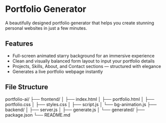 #  Portfolio Generator

A beautifully designed portfolio generator that helps you create stunning personal websites in just a few minutes.

##  Features

- Full-screen animated starry background for an immersive experience
- Clean and visually balanced form layout to input your portfolio details
- Projects, Skills, About, and Contact sections — structured with elegance
- Generates a live portfolio webpage instantly
##  File Structure
portfolio-ai/
├── frontend/
│ ├── index.html
│ ├── portfolio.html
│ ├── portfolio.css
│ ├── styles.css
│ ├── script.js
│ └── bg-animation.js
├── backend/
│ ├── server.js
│ ├── generate.js
│ └── generated/
├── package.json
└── README.md
